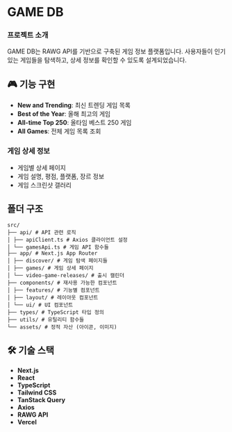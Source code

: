 # GAME DB

### 프로젝트 소개

GAME DB는 RAWG API를 기반으로 구축된 게임 정보 플랫폼입니다. 사용자들이 인기 있는 게임들을 탐색하고, 상세 정보를 확인할 수 있도록 설계되었습니다.

## 🎮 기능 구현

- **New and Trending**: 최신 트렌딩 게임 목록
- **Best of the Year**: 올해 최고의 게임
- **All-time Top 250**: 올타임 베스트 250 게임
- **All Games**: 전체 게임 목록 조회

### 게임 상세 정보

- 게임별 상세 페이지
- 게임 설명, 평점, 플랫폼, 장르 정보
- 게임 스크린샷 갤러리

## 폴더 구조

```
src/
├── api/ # API 관련 로직
│ ├── apiClient.ts # Axios 클라이언트 설정
│ └── gamesApi.ts # 게임 API 함수들
├── app/ # Next.js App Router
│ ├── discover/ # 게임 탐색 페이지들
│ ├── games/ # 게임 상세 페이지
│ └── video-game-releases/ # 출시 캘린더
├── components/ # 재사용 가능한 컴포넌트
│ ├── features/ # 기능별 컴포넌트
│ ├── layout/ # 레이아웃 컴포넌트
│ └── ui/ # UI 컴포넌트
├── types/ # TypeScript 타입 정의
├── utils/ # 유틸리티 함수들
└── assets/ # 정적 자산 (아이콘, 이미지)
```

## 🛠 기술 스택

- **Next.js**
- **React**
- **TypeScript**
- **Tailwind CSS**
- **TanStack Query**
- **Axios**
- **RAWG API**
- **Vercel**
